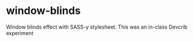 # window-blinds
Window blinds effect with SASS-y stylesheet. This was an in-class Devcrib experiment
